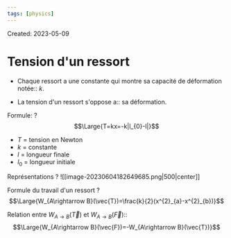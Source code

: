 ```yaml
---
tags: [physics] 
---
```

Created: 2023-05-09

# Tension d'un ressort

- Chaque ressort a une constante qui montre sa capacité de déformation notée:: $k$.
<!--SR:!2024-02-17,174,250-->
- La tension d'un ressort s'oppose a:: sa déformation.
<!--SR:!2023-12-29,114,190-->

Formule:
?
$$\Large{T=kx=-k|l_{0}-l|}$$
- $T$ = tension en Newton
- $k$ = constante 
- $l$ = longueur finale
- $l_{0}$ = longueur initiale
<!--SR:!2024-01-04,148,250-->

Représentations
?
![[image-20230604182649685.png|500|center]]
<!--SR:!2023-12-03,101,224-->

Formule du travail d'un ressort
?
$$\Large{W_{A\rightarrow B}(\vec{T})=\frac{k}{2}(x^{2}_{a}-x^{2}_{b})}$$
<!--SR:!2023-10-19,22,222-->


Relation entre $W_{A\rightarrow B}(\vec{T})$ et $W_{A\rightarrow B}(\vec{F})$::$$\Large{W_{A\rightarrow B}(\vec{F})=-W_{A\rightarrow B}(\vec{T})}$$
<!--SR:!2023-10-04,12,241-->